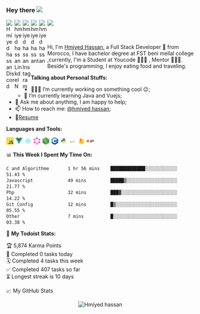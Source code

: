 
### Hey there <img src="https://media.giphy.com/media/hvRJCLFzcasrR4ia7z/giphy.gif" width="25px">
<a href="https://discord.gg/XTW52Kt">
  <img align="left" alt="Hmiyed hassan Discord" width="22px" src="https://cdn.jsdelivr.net/npm/simple-icons@v3/icons/discord.svg" />

<a href="https://www.linkedin.com/in/hassan-hmiyed-8455971a1/">
  <img align="left" alt="hmiyed hassan LinkdeIN" width="22px" src="https://cdn.jsdelivr.net/npm/simple-icons@v3/icons/linkedin.svg" />
</a>
<a href="https://www.instagram.com/hosni1896/">
  <img align="left" alt="hmiyed hassan Instagram" width="22px" src="https://cdn.jsdelivr.net/npm/simple-icons@v3/icons/instagram.svg" />
</a>
<a href="http://hassanhmiyed.atwebpages.com/">
  <img align="left" alt="hmiyed hassant" width="22px" src="https://cdn.jsdelivr.net/npm/simple-icons@3.12.4/icons/googlechrome.svg" />
</a>
<a href="https://www.facebook.com/hosni.hmiyed.5/">
  <img align="left" alt="hmiyed hassan" width="22px" src="https://cdn.jsdelivr.net/npm/simple-icons@v3/icons/facebook.svg" />
</a>

![](https://visitor-badge.glitch.me/badge?page_id=abhisheknaiidu.abhisheknaiidu)

<br />

Hi, I'm [Hmiyed Hassan](http://hassanhmiyed.atwebpages.com/), a Full Stack Developer 🚀 from Morocco, I have bachelor degree at FST beni mellal college ,currently, I'm a Student at Youcode 🙍🏽‍♂️ ,
Mentor 👨🏽‍💼. Beside's programming, I enjoy eating food and traveling.

  
**Talking about Personal Stuffs:**

- 👨🏽‍💻 I’m currently working on something cool :wink:;
  - 🌱 I’m currently learning Java and Vuejs; 
- 💬 Ask me about anything, I am happy to help;
- 📫 How to reach me: [@hmiyed hassan](https://www.linkedin.com/in/hassan-hmiyed-8455971a1/);
- 📝[Resume](https://github.com/spacewalker96/cv/blob/master/cv%20image.jpg)

**Languages and Tools:**  

<code><img height="20" src="https://raw.githubusercontent.com/github/explore/80688e429a7d4ef2fca1e82350fe8e3517d3494d/topics/javascript/javascript.png"></code>
<code><img height="20" src="https://raw.githubusercontent.com/github/explore/80688e429a7d4ef2fca1e82350fe8e3517d3494d/topics/vue/vue.png"></code>
<code><img height="20" src="https://raw.githubusercontent.com/github/explore/80688e429a7d4ef2fca1e82350fe8e3517d3494d/topics/react/react.png"></code>
<code><img height="20" src="https://raw.githubusercontent.com/github/explore/5c058a388828bb5fde0bcafd4bc867b5bb3f26f3/topics/graphql/graphql.png"></code>
<code><img height="20" src="https://raw.githubusercontent.com/github/explore/80688e429a7d4ef2fca1e82350fe8e3517d3494d/topics/nodejs/nodejs.png"></code>
<code><img height="20" src="https://raw.githubusercontent.com/github/explore/80688e429a7d4ef2fca1e82350fe8e3517d3494d/topics/cpp/cpp.png"></code>
<code><img height="20" src="https://raw.githubusercontent.com/github/explore/80688e429a7d4ef2fca1e82350fe8e3517d3494d/topics/python/python.png"></code>
<code><img height="20" src="https://raw.githubusercontent.com/github/explore/80688e429a7d4ef2fca1e82350fe8e3517d3494d/topics/mysql/mysql.png"></code>
<code><img height="20" src="https://raw.githubusercontent.com/github/explore/80688e429a7d4ef2fca1e82350fe8e3517d3494d/topics/firebase/firebase.png"></code>
<code><img height="20" src="https://raw.githubusercontent.com/github/explore/80688e429a7d4ef2fca1e82350fe8e3517d3494d/topics/git/git.png"></code>

📊 **This Week I Spent My Time On:**
<!--START_SECTION:waka-->
```text
C and Algorithme       1 hr 56 mins    █████████████░░░░░░░░░░░░   51.43 % 
Javascript             49 mins         █████▒░░░░░░░░░░░░░░░░░░░   21.77 % 
Php                    32 mins         ███▓░░░░░░░░░░░░░░░░░░░░░   14.22 % 
Git Config             12 mins         █▒░░░░░░░░░░░░░░░░░░░░░░░   05.55 % 
Other                  7 mins          █░░░░░░░░░░░░░░░░░░░░░░░░   03.38 % 
```
<!--END_SECTION:waka-->

🚧 **My Todoist Stats:**
<!-- TODO-IST:START -->
🏆  5,874 Karma Points           
🌸  Completed 0 tasks today           
🗓  Completed 4 tasks this week           
✅  Completed 407 tasks so far           
⏳  Longest streak is 10 days
<!-- TODO-IST:END -->


📈 My GitHub Stats

<p align="center"> <img src="https://github-readme-stats.vercel.app/api?username=spacewalker96&show_icons=true&theme=gotham" alt="Hmiyed hassan" />


